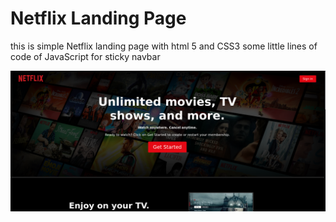 # Netflix Landing Page
this is simple Netflix landing page with html 5 and CSS3 some little lines of code of JavaScript for sticky navbar

![](netflix.png)
